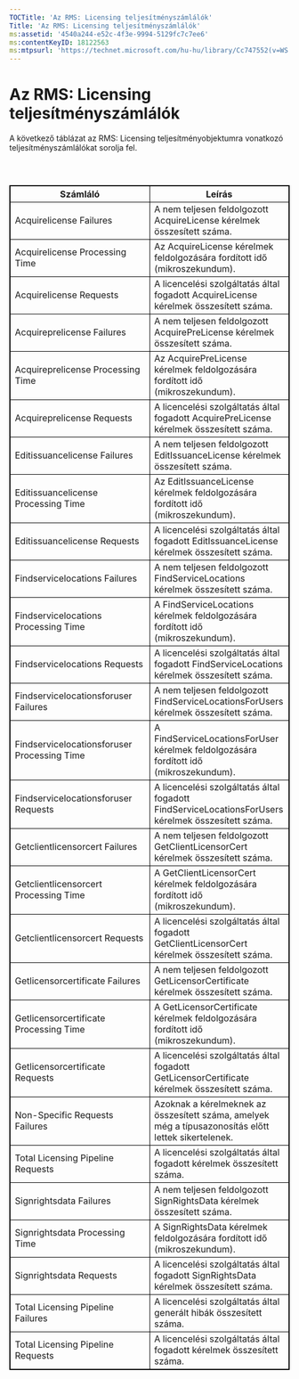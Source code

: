 ```yaml
---
TOCTitle: 'Az RMS: Licensing teljesítményszámlálók'
Title: 'Az RMS: Licensing teljesítményszámlálók'
ms:assetid: '4540a244-e52c-4f3e-9994-5129fc7c7ee6'
ms:contentKeyID: 18122563
ms:mtpsurl: 'https://technet.microsoft.com/hu-hu/library/Cc747552(v=WS.10)'
---
```


Az RMS: Licensing teljesítményszámlálók
=======================================

A következő táblázat az RMS: Licensing teljesítményobjektumra vonatkozó teljesítményszámlálókat sorolja fel.

###  

 
<p> </p>
<table style="border:1px solid black;">
<colgroup>
<col width="50%" />
<col width="50%" />
</colgroup>
<thead>
<tr class="header">
<th style="border:1px solid black;" >Számláló</th>
<th style="border:1px solid black;" >Leírás</th>
</tr>
</thead>
<tbody>
<tr class="odd">
<td style="border:1px solid black;">Acquirelicense Failures</td>
<td style="border:1px solid black;">A nem teljesen feldolgozott AcquireLicense kérelmek összesített száma.</td>
</tr>
<tr class="even">
<td style="border:1px solid black;">Acquirelicense Processing Time</td>
<td style="border:1px solid black;">Az AcquireLicense kérelmek feldolgozására fordított idő (mikroszekundum).</td>
</tr>
<tr class="odd">
<td style="border:1px solid black;">Acquirelicense Requests</td>
<td style="border:1px solid black;">A licencelési szolgáltatás által fogadott AcquireLicense kérelmek összesített száma.</td>
</tr>
<tr class="even">
<td style="border:1px solid black;">Acquireprelicense Failures</td>
<td style="border:1px solid black;">A nem teljesen feldolgozott AcquirePreLicense kérelmek összesített száma.</td>
</tr>
<tr class="odd">
<td style="border:1px solid black;">Acquireprelicense Processing Time</td>
<td style="border:1px solid black;">Az AcquirePreLicense kérelmek feldolgozására fordított idő (mikroszekundum).</td>
</tr>
<tr class="even">
<td style="border:1px solid black;">Acquireprelicense Requests</td>
<td style="border:1px solid black;">A licencelési szolgáltatás által fogadott AcquirePreLicense kérelmek összesített száma.</td>
</tr>
<tr class="odd">
<td style="border:1px solid black;">Editissuancelicense Failures</td>
<td style="border:1px solid black;">A nem teljesen feldolgozott EditIssuanceLicense kérelmek összesített száma.</td>
</tr>
<tr class="even">
<td style="border:1px solid black;">Editissuancelicense Processing Time</td>
<td style="border:1px solid black;">Az EditIssuanceLicense kérelmek feldolgozására fordított idő (mikroszekundum).</td>
</tr>
<tr class="odd">
<td style="border:1px solid black;">Editissuancelicense Requests</td>
<td style="border:1px solid black;">A licencelési szolgáltatás által fogadott EditIssuanceLicense kérelmek összesített száma.</td>
</tr>
<tr class="even">
<td style="border:1px solid black;">Findservicelocations Failures</td>
<td style="border:1px solid black;">A nem teljesen feldolgozott FindServiceLocations kérelmek összesített száma.</td>
</tr>
<tr class="odd">
<td style="border:1px solid black;">Findservicelocations Processing Time</td>
<td style="border:1px solid black;">A FindServiceLocations kérelmek feldolgozására fordított idő (mikroszekundum).</td>
</tr>
<tr class="even">
<td style="border:1px solid black;">Findservicelocations Requests</td>
<td style="border:1px solid black;">A licencelési szolgáltatás által fogadott FindServiceLocations kérelmek összesített száma.</td>
</tr>
<tr class="odd">
<td style="border:1px solid black;">Findservicelocationsforuser Failures</td>
<td style="border:1px solid black;">A nem teljesen feldolgozott FindServiceLocationsForUsers kérelmek összesített száma.</td>
</tr>
<tr class="even">
<td style="border:1px solid black;">Findservicelocationsforuser Processing Time</td>
<td style="border:1px solid black;">A FindServiceLocationsForUser kérelmek feldolgozására fordított idő (mikroszekundum).</td>
</tr>
<tr class="odd">
<td style="border:1px solid black;">Findservicelocationsforuser Requests</td>
<td style="border:1px solid black;">A licencelési szolgáltatás által fogadott FindServiceLocationsForUsers kérelmek összesített száma.</td>
</tr>
<tr class="even">
<td style="border:1px solid black;">Getclientlicensorcert Failures</td>
<td style="border:1px solid black;">A nem teljesen feldolgozott GetClientLicensorCert kérelmek összesített száma.</td>
</tr>
<tr class="odd">
<td style="border:1px solid black;">Getclientlicensorcert Processing Time</td>
<td style="border:1px solid black;">A GetClientLicensorCert kérelmek feldolgozására fordított idő (mikroszekundum).</td>
</tr>
<tr class="even">
<td style="border:1px solid black;">Getclientlicensorcert Requests</td>
<td style="border:1px solid black;">A licencelési szolgáltatás által fogadott GetClientLicensorCert kérelmek összesített száma.</td>
</tr>
<tr class="odd">
<td style="border:1px solid black;">Getlicensorcertificate Failures</td>
<td style="border:1px solid black;">A nem teljesen feldolgozott GetLicensorCertificate kérelmek összesített száma.</td>
</tr>
<tr class="even">
<td style="border:1px solid black;">Getlicensorcertificate Processing Time</td>
<td style="border:1px solid black;">A GetLicensorCertificate kérelmek feldolgozására fordított idő (mikroszekundum).</td>
</tr>
<tr class="odd">
<td style="border:1px solid black;">Getlicensorcertificate Requests</td>
<td style="border:1px solid black;">A licencelési szolgáltatás által fogadott GetLicensorCertificate kérelmek összesített száma.</td>
</tr>
<tr class="even">
<td style="border:1px solid black;">Non-Specific Requests Failures</td>
<td style="border:1px solid black;">Azoknak a kérelmeknek az összesített száma, amelyek még a típusazonosítás előtt lettek sikertelenek.</td>
</tr>
<tr class="odd">
<td style="border:1px solid black;">Total Licensing Pipeline Requests</td>
<td style="border:1px solid black;">A licencelési szolgáltatás által fogadott kérelmek összesített száma.</td>
</tr>
<tr class="even">
<td style="border:1px solid black;">Signrightsdata Failures</td>
<td style="border:1px solid black;">A nem teljesen feldolgozott SignRightsData kérelmek összesített száma.</td>
</tr>
<tr class="odd">
<td style="border:1px solid black;">Signrightsdata Processing Time</td>
<td style="border:1px solid black;">A SignRightsData kérelmek feldolgozására fordított idő (mikroszekundum).</td>
</tr>
<tr class="even">
<td style="border:1px solid black;">Signrightsdata Requests</td>
<td style="border:1px solid black;">A licencelési szolgáltatás által fogadott SignRightsData kérelmek összesített száma.</td>
</tr>
<tr class="odd">
<td style="border:1px solid black;">Total Licensing Pipeline Failures</td>
<td style="border:1px solid black;">A licencelési szolgáltatás által generált hibák összesített száma.</td>
</tr>
<tr class="even">
<td style="border:1px solid black;">Total Licensing Pipeline Requests</td>
<td style="border:1px solid black;">A licencelési szolgáltatás által fogadott kérelmek összesített száma.</td>
</tr>
</tbody>
</table>
